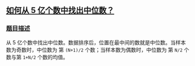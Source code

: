 ## [如何从 5 亿个数中找出中位数？](https://doocs.gitee.io/advanced-java/#/./docs/big-data/find-mid-value-in-500-millions?id=如何从-5-亿个数中找出中位数？)

### [题目描述](https://doocs.gitee.io/advanced-java/#/./docs/big-data/find-mid-value-in-500-millions?id=题目描述)

从 5 亿个数中找出中位数。数据排序后，位置在最中间的数就是中位数。当样本数为奇数时，中位数为 第 `(N+1)/2` 个数；当样本数为偶数时，中位数为 第 `N/2` 个数与第 `1+N/2` 个数的均值。